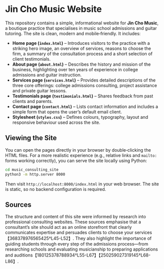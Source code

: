 # Jin Cho Music Website

This repository contains a simple, informational website for **Jin Cho Music**, a boutique
practice that specialises in music school admissions and guitar tutoring.
The site is clean, modern and mobile‑friendly. It includes:

* **Home page (`index.html`)** – Introduces visitors to the practice with a
  striking hero image, an overview of services, reasons to choose the firm,
  a summary of the consultation process and a short selection of client
  testimonials.
* **About page (`about.html`)** – Describes the history and mission of the
  business, highlighting over ten years of experience in college admissions
  and guitar instruction.
* **Services page (`services.html`)** – Provides detailed descriptions of
  the three core offerings: college admissions consulting, project
  assistance and private guitar lessons.
* **Testimonials page (`testimonials.html`)** – Shares feedback from past
  clients and parents.
* **Contact page (`contact.html`)** – Lists contact information and
  includes a simple form that opens the user’s default email client.
* **Stylesheet (`styles.css`)** – Defines colours, typography, layout and
  responsive behaviour used across the site.

## Viewing the Site

You can open the pages directly in your browser by double‑clicking the
HTML files. For a more realistic experience (e.g., relative links and
`mailto:` forms working correctly), you can serve the site locally using
Python:

```bash
cd music_consulting_site
python3 -m http.server 8000
```

Then visit `http://localhost:8000/index.html` in your web browser. The
site is static, so no backend configuration is required.

## Sources

The structure and content of this site were informed by research into
professional consulting websites. These sources emphasise that a
consultant’s site should act as an online storefront that clearly
communicates expertise and persuades clients to choose your services
【368378976565425†L45-L52】. They also highlight the importance of guiding
students through every step of the admissions process—from researching
schools and evaluating musicianship to preparing applications and
auditions【180125378788934†L55-L67】【250259027319145†L68-L86】.